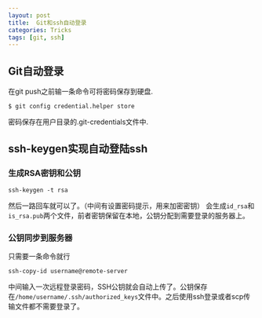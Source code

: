 ```yaml
---
layout: post
title:  Git和ssh自动登录
categories: Tricks
tags: [git, ssh]
---
```


## Git自动登录
在git push之前输一条命令可将密码保存到硬盘.
```terminal
$ git config credential.helper store
```
密码保存在用户目录的.git-credentials文件中.

## ssh-keygen实现自动登陆ssh

### 生成RSA密钥和公钥
```
ssh-keygen -t rsa
```

然后一路回车就可以了。（中间有设置密码提示，用来加密密钥）
会生成`id_rsa`和`is_rsa.pub`两个文件，前者密钥保留在本地，公钥分配到需要登录的服务器上。

### 公钥同步到服务器
只需要一条命令就行
```
ssh-copy-id username@remote-server
```
中间输入一次远程登录密码，SSH公钥就会自动上传了。公钥保存在`/home/username/.ssh/authorized_keys`文件中。之后使用ssh登录或者scp传输文件都不需要登录了。



